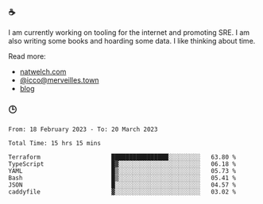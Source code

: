 ### ☕

I am currently working on tooling for the internet and promoting SRE. I am also writing some books and hoarding some data. I like thinking about time. 

Read more:

 - [natwelch.com](https://natwelch.com)
 - [@icco@merveilles.town](https://merveilles.town/@icco)
 - [blog](https://writing.natwelch.com)

### 🕒

<!--START_SECTION:waka-->

```text
From: 18 February 2023 - To: 20 March 2023

Total Time: 15 hrs 15 mins

Terraform                    ████████████████░░░░░░░░░   63.80 %
TypeScript                   █▓░░░░░░░░░░░░░░░░░░░░░░░   06.18 %
YAML                         █▒░░░░░░░░░░░░░░░░░░░░░░░   05.73 %
Bash                         █▒░░░░░░░░░░░░░░░░░░░░░░░   05.41 %
JSON                         █░░░░░░░░░░░░░░░░░░░░░░░░   04.57 %
caddyfile                    ▓░░░░░░░░░░░░░░░░░░░░░░░░   03.02 %
```

<!--END_SECTION:waka-->
